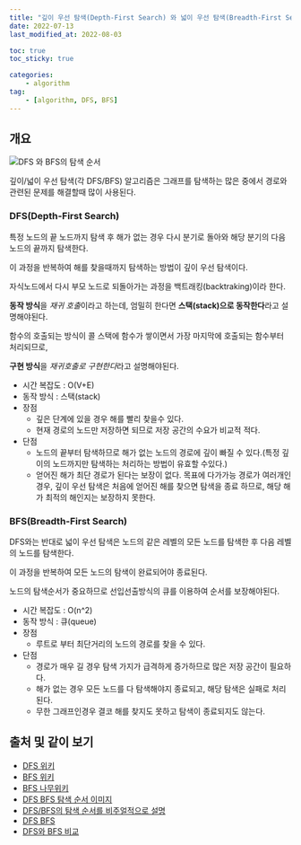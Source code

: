 ```yaml
---
title: "깊이 우선 탐색(Depth-First Search) 와 넓이 우선 탐색(Breadth-First Search)"
date: 2022-07-13
last_modified_at: 2022-08-03

toc: true
toc_sticky: true

categories:
    - algorithm
tag:
    - [algorithm, DFS, BFS]
---
```


## 개요
![DFS 와 BFS의 탐색 순서](https://www.hackerearth.com/blog/wp-content/uploads/2015/05/dfsbfs_animation_final.gif)

깊이/넓이 우선 탐색(각 DFS/BFS) 알고리즘은 그래프를 탐색하는 많은 중에서 경로와 관련된 문제를 해결할때 많이 사용된다.
   

### DFS(Depth-First Search)
특정 노드의 끝 노드까지 탐색 후 해가 없는 경우 다시 분기로 돌아와 해당 분기의 다음 노드의 끝까지 탐색한다.
   
이 과정을 반복하여 해를 찾을때까지 탐색하는 방법이 깊이 우선 탐색이다. 
  
자식노드에서 다시 부모 노드로 되돌아가는 과정을 백트래킹(backtraking)이라 한다.
  
**동작 방식**을 *재귀 호출*이라고 하는데, 엄밀히 한다면 **스택(stack)으로 동작한다**라고 설명해야된다.

함수의 호출되는 방식이 콜 스택에 함수가 쌓이면서 가장 마지막에 호출되는 함수부터 처리되므로,
   
**구현 방식**을 *재귀호출로 구현한다*라고 설명해야된다.

 * 시간 복잡도 : O(V+E) 
 * 동작 방식 : 스택(stack)
 * 장점
   - 깊은 단계에 있을 경우 해를 빨리 찾을수 있다.
   - 현재 경로의 노드만 저장하면 되므로 저장 공간의 수요가 비교적 적다.
 * 단점
   - 노드의 끝부터 탐색하므로 해가 없는 노드의 경로에 깊이 빠질 수 있다.(특정 깊이의 노드까지만 탐색하는 처리하는 방법이 유효할 수있다.)
   - 얻어진 해가 최단 경로가 된다는 보장이 없다. 목표에 다가가능 경로가 여러개인 경우, 깊이 우선 탐색은 처음에 얻어진 해를 찾으면 탐색을 종료 하므로, 해당 해가 최적의 해인지는 보장하지 못한다.

### BFS(Breadth-First Search)
DFS와는 반대로 넓이 우선 탐색은 노드의 같은 레벨의 모든 노드를 탐색한 후 다음 레벨의 노드를 탐색한다.

이 과정을 반복하여 모든 노드의 탐색이 완료되어야 종료된다. 

노드의 탐색순서가 중요하므로 선입선출방식의 큐를 이용하여 순서를 보장해야된다.

 *  시간 복잡도 : O(n^2)
 *  동작 방식 : 큐(queue)
 *  장점 
    - 루트로 부터 최단거리의 노드의 경로를 찾을 수 있다. 
 *  단점
    - 경로가 매우 길 경우 탐색 가지가 급격하게 증가하므로 많은 저장 공간이 필요하다.
    - 해가 없는 경우 모든 노드를 다 탐색해야지 종료되고, 해당 탐색은 실패로 처리된다.
    - 무한 그래프인경우 결코 해를 찾지도 못하고 탐색이 종료되지도 않는다.

   
## 출처 및 같이 보기
- <a href="https://ko.wikipedia.org/wiki/%EA%B9%8A%EC%9D%B4_%EC%9A%B0%EC%84%A0_%ED%83%90%EC%83%89">DFS 위키</a>
- <a href="https://ko.wikipedia.org/wiki/%EB%84%88%EB%B9%84_%EC%9A%B0%EC%84%A0_%ED%83%90%EC%83%89">BFS 위키</a>
- <a href="https://namu.wiki/w/%EB%84%88%EB%B9%84%20%EC%9A%B0%EC%84%A0%20%ED%83%90%EC%83%89">BFS 나무위키</a>
- <a href="https://www.hackerearth.com/blog/wp-content/uploads/2015/05/dfsbfs_animation_final.gif">DFS BFS 탐색 순서 이미지</a>
- <a href="https://developer-mac.tistory.com/64">DFS/BFS의 탐색 순서를 비주얼적으로 설명</a>
- <a href="https://devuna.tistory.com/32">DFS BFS</a>
- <a href="https://velog.io/@lucky-korma/DFS-BFS%EC%9D%98-%EC%84%A4%EB%AA%85-%EC%B0%A8%EC%9D%B4%EC%A0%90">DFS와 BFS 비교</a>